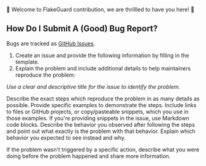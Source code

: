 🚀 Welcome to FlakeGuard contribution, we are thrillled to have you here! 🚀


## How Do I Submit A (Good) Bug Report?
Bugs are tracked as [GitHub Issues](https://docs.github.com/en/issues/tracking-your-work-with-issues/about-issues). 

1. Create an issue and provide the following information by filling in the template.
2. Explain the problem and include additional details to help maintainers reproduce the problem:

*Use a clear and descriptive title for the issue to identify the problem.*

Describe the exact steps which reproduce the problem in as many details as possible. 
Provide specific examples to demonstrate the steps. Include links to files or GitHub projects, or copy/pasteable snippets, which you use in those examples. 
If you're providing snippets in the issue, use Markdown code blocks.
Describe the behavior you observed after following the steps and point out what exactly is the problem with that behavior.
Explain which behavior you expected to see instead and why.

If the problem wasn't triggered by a specific action, describe what you were doing before the problem happened and share more information.